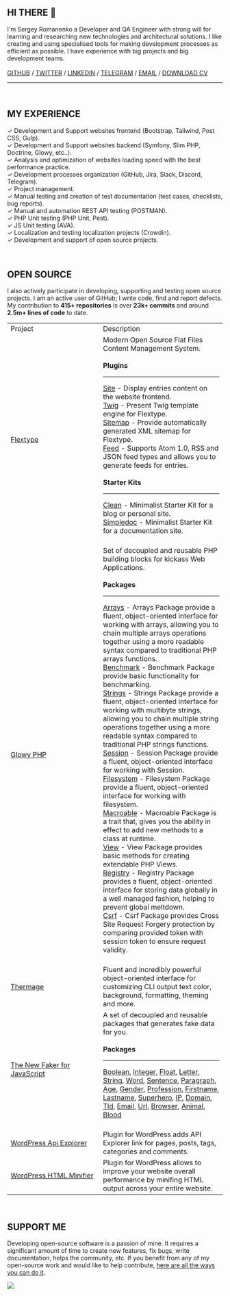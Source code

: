 <h2>
HI THERE 👋
</h2>

<!--<img width="400" align="left" src="https://cr-ss-service.azurewebsites.net/api/ScreenShot?widget=summary&username=Awilum">-->

I'm Sergey Romanenko a Developer and QA Engineer with strong will for learning and researching new technologies and architectural solutions. I like creating and using specialised tools for making development processes as efficient as possible. I have experience with big projects and big development teams. <br><br>
<a href="https://github.com/Awilum">GITHUB</a> / <a href="https://twitter.com/_awilum">TWITTER</a> / <a href="https://www.linkedin.com/in/sergey-romanenko/">LINKEDIN</a> / <a href="awilum.t.me">TELEGRAM</a> / <a href="awilum@msn.com">EMAIL</a> / <a href="https://awilum.github.io/sergey-romanenko-cv.pdf">DOWNLOAD CV</a>
<hr>

<br>

## MY EXPERIENCE
✓ Development and Support websites frontend (Bootstrap, Tailwind, Post CSS, Gulp).  
✓ Development and Support websites backend (Symfony, Slim PHP, Doctrine, Glowy, etc..).  
✓ Analysis and optimization of websites loading speed with the best performance practice.  
✓ Development processes organization (GitHub, Jira, Slack, Discord, Telegram).  
✓ Project management.  
✓ Manual testing and creation of test documentation (test cases, checklists, bug reports).   
✓ Manual and automation REST API testing (POSTMAN).  
✓ PHP Unit testing (PHP Unit, Pest).  
✓ JS Unit testing (AVA).  
✓ Localization and testing localization projects (Crowdin).  
✓ Development and support of open source projects.  

<br>

## OPEN SOURCE

I also actively participate in developing, supporting and testing open source projects. I am an active user of GitHub; I write code, find and report defects. My contribution to **415+ repositories** is over **23k+ commits** and around **2.5m+ lines of code** to date.

<table>
<tr>
 <td>Project</td>
 <td>Description</td>
</tr>
<tr>
 <td width=200><a href="https://github.com/flextype">Flextype</a></td>
 <td>
 Modern Open Source Flat Files Content Management System.<br><br>
<b>Plugins</b>
<hr>
<a href="https://github.com/flextype-plugins/site">Site</a> - Display entries content on the website frontend.<br>
<a href="https://github.com/flextype-plugins/twig">Twig</a> - Present Twig template engine for Flextype.<br>
<a href="https://github.com/flextype-plugins/sitemap">Sitemap</a> - Provide automatically generated XML sitemap for Flextype. <br>
<a href="https://github.com/flextype-plugins/feed">Feed</a> - Supports Atom 1.0, RSS and JSON feed types and allows you to generate feeds for entries.<br>
<br>
<b>Starter Kits</b>
<hr>
<a href="https://github.com/flextype-starter-kits/clean">Clean</a> - Minimalist Starter Kit for a blog or personal site. <br>
<a href="https://github.com/flextype-starter-kits/simpledoc">Simpledoc</a> - Minimalist Starter Kit for a documentation site.
<br><br> 
 </td>
</tr>
<tr>
 <td width=200><a href="https://github.com/glowyphp">Glowy PHP</a></td>
 <td>
 Set of decoupled and reusable PHP building blocks for kickass Web Applications.<br><br>
 <b>Packages</b>
<hr>
<a href="https://github.com/glowyphp/arrays">Arrays</a> - Arrays Package provide a fluent, object-oriented interface for working with arrays, allowing you to chain multiple arrays operations together using a more readable syntax compared to traditional PHP arrays functions.<br>
<a href="https://github.com/glowyphp/benchmark">Benchmark</a> - Benchmark Package provide basic functionality for benchmarking.<br>
<a href="https://github.com/glowyphp/strings">Strings</a> - Strings Package provide a fluent, object-oriented interface for working with multibyte strings, allowing you to chain multiple string operations together using a more readable syntax compared to traditional PHP strings functions.<br>
<a href="https://github.com/glowyphp/session">Session</a> - Session Package provide a fluent, object-oriented interface for working with Session.<br>
<a href="https://github.com/glowyphp/filesystem">Filesystem</a> - Filesystem Package provide a fluent, object-oriented interface for working with filesystem.<br>
<a href="https://github.com/glowyphp/macroable">Macroable</a> - Macroable Package is a trait that, gives you the ability in effect to add new methods to a class at runtime.<br>
<a href="https://github.com/glowyphp/view">View</a> - View Package provides basic methods for creating extendable PHP Views.<br>
<a href="https://github.com/glowyphp/registry">Registry</a> - Registry Package provides a fluent, object-oriented interface for storing data globally in a well managed fashion, helping to prevent global meltdown.<br>
<a href="https://github.com/glowyphp/csrf">Csrf</a> - Csrf Package provides Cross Site Request Forgery protection by comparing provided token with session token to ensure request validity.
<br><br> 
 </td>
</tr>
<tr>
 <td width=200><a href="https://github.com/thermage">Thermage</a></td>
 <td>
 Fluent and incredibly powerful object-oriented interface for customizing CLI output text color, background, formatting, theming and more.
 </td>
</tr>
<tr>
 <td width=200><a href="https://github.com/faker-javascript">The New Faker for JavaScript</a></td>
 <td>
 A set of decoupled and reusable packages that generates fake data for you.<br><br>
<b>Packages</b>
<hr>
<a href="https://github.com/faker-javascript/boolean">Boolean</a>, <a href="https://github.com/faker-javascript/integer">Integer</a>, <a href="https://github.com/faker-javascript/float">Float</a>, <a href="https://github.com/faker-javascript/letter">Letter</a>, <a href="https://github.com/faker-javascript/integer">String</a>, <a href="https://github.com/faker-javascript/integer">Word</a>, <a href="https://github.com/faker-javascript/sentece">Sentence</a>, <a href="https://github.com/faker-javascript/paragraph">Paragraph</a>, <a href="https://github.com/faker-javascript/age">Age</a>, <a href="https://github.com/faker-javascript/gender">Gender</a>, <a href="https://github.com/faker-javascript/profession">Profession</a>, <a href="https://github.com/faker-javascript/firstname">Firstname</a>, <a href="https://github.com/faker-javascript/lastname">Lastname</a>, <a href="https://github.com/faker-javascript/superhero">Superhero</a>, <a href="https://github.com/faker-javascript/ip">IP</a>, <a href="https://github.com/faker-javascript/domain">Domain</a>, <a href="https://github.com/faker-javascript/tld">Tld</a>, <a href="https://github.com/faker-javascript/email">Email</a>, <a href="https://github.com/faker-javascript/url">Url</a>, <a href="https://github.com/faker-javascript/browser">Browser</a>, <a href="https://github.com/faker-javascript/animal">Animal</a>, <a href="https://github.com/faker-javascript/blood">Blood</a>
<br><br>       
 </td>
</tr>
<tr>
 <td width=200><a href="https://github.com/Awilum/wp-api-explorer">WordPress Api Explorer</a></td>
 <td>
Plugin for WordPress adds API Explorer link for pages, posts, tags, categories and comments.
 </td>
</tr>
<tr>
 <td width=200><a href="https://github.com/Awilum/wp-html-minifier">WordPress HTML Minifier</a></td>
 <td>
Plugin for WordPress allows to improve your website overall performance by minifing HTML output across your entire website.
 </td>
</tr>
</table>

<br>

## SUPPORT ME

Developing open-source software is a passion of mine. It requires a significant amount of time to create new features, fix bugs, write documentation, helps the community, etc. If you benefit from any of my open-source work and would like to help contribute, [here are all the ways you can do it](https://awilum.github.io/sponsors/).  

![](https://hit.yhype.me/github/profile?user_id=477114)

